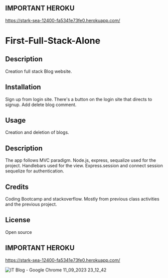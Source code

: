 ## IMPORTANT HEROKU
https://stark-sea-12400-fa5341e73fe0.herokuapp.com/


# First-Full-Stack-Alone


## Description

Creation full stack Blog website.

## Installation

Sign up from login site.
There's a button on the login site that directs to signup.
Add delete blog comment.

## Usage

Creation and deletion of blogs.

## Description

The app follows MVC paradigm.
Node.js, express, sequalize used for the project.
Handlebars used for the view.
Express.session and connect session  sequelize for authentication.

## Credits

Coding Bootcamp and stackoverflow.
Mostly from previous class activities and the previous project.

## License

Open source

## IMPORTANT HEROKU
https://stark-sea-12400-fa5341e73fe0.herokuapp.com/



![IT Blog - Google Chrome 11_09_2023 23_12_42](https://github.com/tkdgns0630/First-Full-Stack-Alone/assets/129707996/48e192d9-d080-4eb1-8ea2-af0a86c37856)

